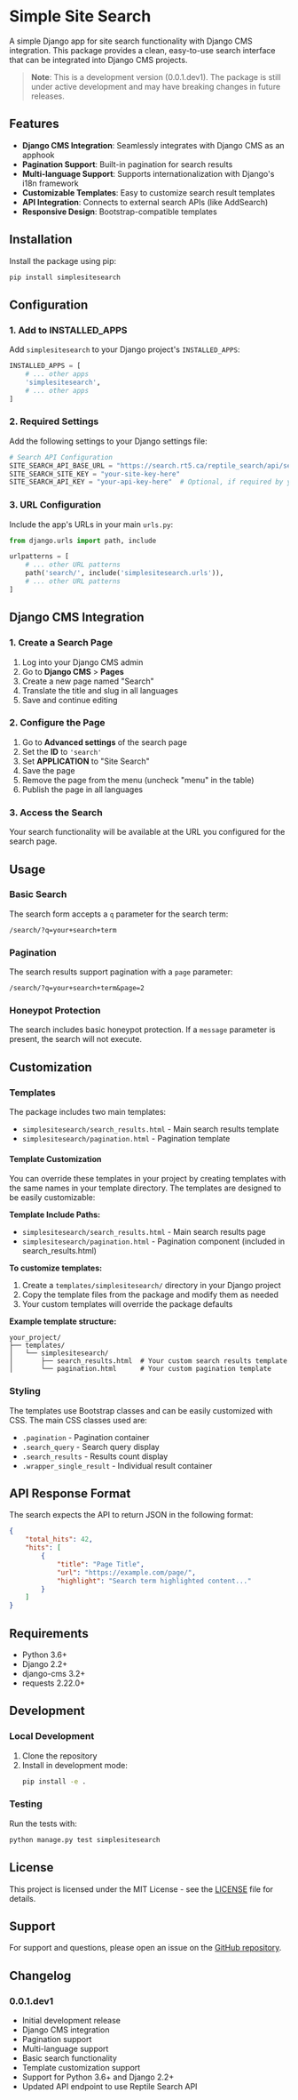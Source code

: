 # Simple Site Search

A simple Django app for site search functionality with Django CMS integration. This package provides a clean, easy-to-use search interface that can be integrated into Django CMS projects.

> **Note**: This is a development version (0.0.1.dev1). The package is still under active development and may have breaking changes in future releases.

## Features

- **Django CMS Integration**: Seamlessly integrates with Django CMS as an apphook
- **Pagination Support**: Built-in pagination for search results
- **Multi-language Support**: Supports internationalization with Django's i18n framework
- **Customizable Templates**: Easy to customize search result templates
- **API Integration**: Connects to external search APIs (like AddSearch)
- **Responsive Design**: Bootstrap-compatible templates

## Installation

Install the package using pip:

```bash
pip install simplesitesearch
```

## Configuration

### 1. Add to INSTALLED_APPS

Add `simplesitesearch` to your Django project's `INSTALLED_APPS`:

```python
INSTALLED_APPS = [
    # ... other apps
    'simplesitesearch',
    # ... other apps
]
```

### 2. Required Settings

Add the following settings to your Django settings file:

```python
# Search API Configuration
SITE_SEARCH_API_BASE_URL = "https://search.rt5.ca/reptile_search/api/search/"
SITE_SEARCH_SITE_KEY = "your-site-key-here"
SITE_SEARCH_API_KEY = "your-api-key-here"  # Optional, if required by your API
```

### 3. URL Configuration

Include the app's URLs in your main `urls.py`:

```python
from django.urls import path, include

urlpatterns = [
    # ... other URL patterns
    path('search/', include('simplesitesearch.urls')),
    # ... other URL patterns
]
```

## Django CMS Integration

### 1. Create a Search Page

1. Log into your Django CMS admin
2. Go to **Django CMS** > **Pages**
3. Create a new page named "Search"
4. Translate the title and slug in all languages
5. Save and continue editing

### 2. Configure the Page

1. Go to **Advanced settings** of the search page
2. Set the **ID** to `'search'`
3. Set **APPLICATION** to "Site Search"
4. Save the page
5. Remove the page from the menu (uncheck "menu" in the table)
6. Publish the page in all languages

### 3. Access the Search

Your search functionality will be available at the URL you configured for the search page.

## Usage

### Basic Search

The search form accepts a `q` parameter for the search term:

```
/search/?q=your+search+term
```

### Pagination

The search results support pagination with a `page` parameter:

```
/search/?q=your+search+term&page=2
```

### Honeypot Protection

The search includes basic honeypot protection. If a `message` parameter is present, the search will not execute.

## Customization

### Templates

The package includes two main templates:

- `simplesitesearch/search_results.html` - Main search results template
- `simplesitesearch/pagination.html` - Pagination template

#### Template Customization

You can override these templates in your project by creating templates with the same names in your template directory. The templates are designed to be easily customizable:

**Template Include Paths:**
- `simplesitesearch/search_results.html` - Main search results page
- `simplesitesearch/pagination.html` - Pagination component (included in search_results.html)

**To customize templates:**
1. Create a `templates/simplesitesearch/` directory in your Django project
2. Copy the template files from the package and modify them as needed
3. Your custom templates will override the package defaults

**Example template structure:**
```
your_project/
├── templates/
│   └── simplesitesearch/
│       ├── search_results.html  # Your custom search results template
│       └── pagination.html      # Your custom pagination template
```

### Styling

The templates use Bootstrap classes and can be easily customized with CSS. The main CSS classes used are:

- `.pagination` - Pagination container
- `.search_query` - Search query display
- `.search_results` - Results count display
- `.wrapper_single_result` - Individual result container

## API Response Format

The search expects the API to return JSON in the following format:

```json
{
    "total_hits": 42,
    "hits": [
        {
            "title": "Page Title",
            "url": "https://example.com/page/",
            "highlight": "Search term highlighted content..."
        }
    ]
}
```

## Requirements

- Python 3.6+
- Django 2.2+
- django-cms 3.2+
- requests 2.22.0+

## Development

### Local Development

1. Clone the repository
2. Install in development mode:
   ```bash
   pip install -e .
   ```

### Testing

Run the tests with:

```bash
python manage.py test simplesitesearch
```

## License

This project is licensed under the MIT License - see the [LICENSE](LICENSE) file for details.

## Support

For support and questions, please open an issue on the [GitHub repository](https://github.com/yourusername/simplesitesearch/issues).

## Changelog

### 0.0.1.dev1
- Initial development release
- Django CMS integration
- Pagination support
- Multi-language support
- Basic search functionality
- Template customization support
- Support for Python 3.6+ and Django 2.2+
- Updated API endpoint to use Reptile Search API


